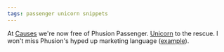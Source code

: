 ```yaml
---
tags: passenger unicorn snippets
---
```


At [Causes](/wiki/Causes) we're now free of Phusion Passenger. [Unicorn](/wiki/Unicorn) to the rescue. I won't miss Phusion's hyped up marketing language ([example](http://blog.phusion.nl/2012/09/21/the-right-way-to-deal-with-frozen-processes-on-unix/)).
